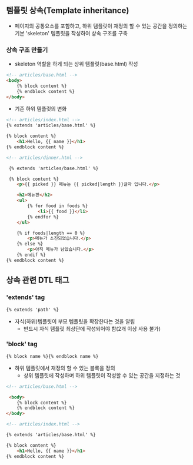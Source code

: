 ## 템플릿 상속(Template inheritance)
- 페이지의 공통요소를 포함하고, 하위 템플릿이 재정의 할 수 있는 공간을 정의하는 기본 'skeleton' 템플릿을 작성하여 상속 구조를 구축

### 상속 구조 만들기
- skeleton 역할을 하게 되는 상위 템플릿(base.html) 작성
~~~html
<!-- articles/base.html -->
<body>
    {% block content %}
    {% endblock content %}
</body>
~~~

- 기존 하위 템플릿의 변화
~~~html
<!-- articles/index.html -->
{% extends 'articles/base.html' %}

{% block content %}
    <h1>Hello, {{ name }}</h1>
{% endblock content %}
~~~

~~~html
<!-- articles/dinner.html -->

 {% extends 'articles/base.html' %}

 {% block content %}
    <p>{{ picked }} 메뉴는 {{ picked|length }}글자 입니다.</p>

    <h2>메뉴판</h2>
    <ul>
        {% for food in foods %}
            <li>{{ food }}</li>
        {% endfor %}
    </ul>

    {% if foods|length == 0 %}
        <p>메뉴가 소진되었습니다.</p>
    {% else %}
        <p>아직 메뉴가 남았습니다.</p>
    {% endif %}
{% endblock content %}
~~~

## 상속 관련 DTL 태그
### 'extends' tag
~~~
{% extends 'path' %}
~~~
- 자식(하위)템플릿이 부모 템플릿을 확장한다는 것을 알림
    - 반드시 자식 템플릿 최상단에 작성되어야 함(2개 이상 사용 불가)

### 'block' tag
~~~
{% block name %}{% endblock name %}
~~~
- 하위 템플릿에서 재정의 할 수 있는 블록을 정의
    - 상위 템플릿에 작성하며 하위 템플릿이 작성할 수 있는 공간을 지정하는 것

~~~html
<!-- articles/base.html -->

 <body>
    {% block content %}
    {% endblock content %}
</body>
~~~

~~~html
<!-- articles/index.html -->

{% extends 'articles/base.html' %}

{% block content %}
    <h1>Hello, {{ name }}</h1>
{% endblock content %}
~~~



